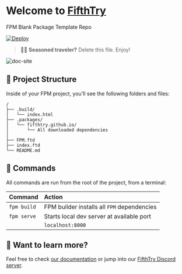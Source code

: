 # Welcome to [FifthTry](https://fifthtry.com)
FPM Blank Package Template Repo

[![Deploy](https://www.herokucdn.com/deploy/button.svg)](https://heroku.com/deploy?template=https://github.com/fifthtry/fpm-heroku&env[DOWNLOAD_BASE_URL]=https://raw.githubusercontent.com/<user_name>/<repo_name>/main/)


> 🧑‍🚀 **Seasoned traveler?** Delete this file. Enjoy!

![doc-site](https://fpm.dev/-/fpm.dev/static/docs/ds-home.png)


## 🚀 Project Structure

Inside of your FPM project, you'll see the following folders and files:

```
/
├── .build/
│   └── index.html
├── .packages/
│   └── fifthtry.github.io/
│   	└── All downloaded dependencies
│   	
├── FPM.ftd
├── index.ftd
└── README.md
```

## 🧞 Commands

All commands are run from the root of the project, from a terminal:

| Command                | Action                                             |
| :--------------------- | :------------------------------------------------- |
| `fpm build`            | FPM builder installs all `FPM` dependencies        |
| `fpm serve`            | Starts local dev server at available port          |
|                        | `localhost:8000`                                   |


## 👀 Want to learn more?

Feel free to check [our documentation](https://fpm.dev/) or jump into our [FifthTry Discord server](https://discord.gg/UbMHAbNf).
